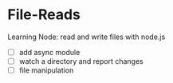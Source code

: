 # File-Reads

Learning Node: read and write files with node.js

- [ ] add async module
- [ ] watch a directory and report changes
- [ ] file manipulation
